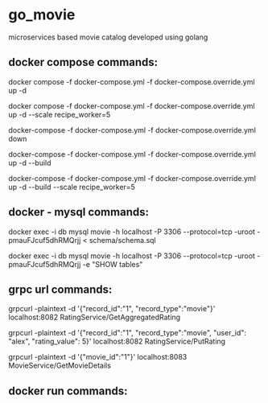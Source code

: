 # go_movie
microservices based movie catalog developed using golang


## docker compose commands:

docker compose -f docker-compose.yml -f docker-compose.override.yml up -d

docker compose -f docker-compose.yml -f docker-compose.override.yml up -d --scale recipe_worker=5

docker-compose -f docker-compose.yml -f docker-compose.override.yml down

docker-compose -f docker-compose.yml -f docker-compose.override.yml up -d --build

docker-compose -f docker-compose.yml -f docker-compose.override.yml up -d --build  --scale recipe_worker=5

## docker - mysql commands:

docker exec -i db mysql movie -h localhost -P 3306 --protocol=tcp -uroot -pmauFJcuf5dhRMQrjj < schema/schema.sql

docker exec -i db mysql movie -h localhost -P 3306 --protocol=tcp -uroot -pmauFJcuf5dhRMQrjj -e "SHOW tables"

## grpc url commands:

grpcurl -plaintext -d '{"record_id":"1", "record_type":"movie"}' localhost:8082 RatingService/GetAggregatedRating

grpcurl -plaintext -d '{"record_id":"1", "record_type":"movie", "user_id": "alex", "rating_value": 5}' localhost:8082 RatingService/PutRating

grpcurl -plaintext -d '{"movie_id":"1"}' localhost:8083 MovieService/GetMovieDetails

## docker run commands:


